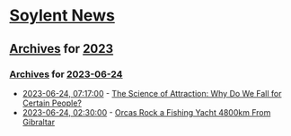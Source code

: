 # [Soylent News](../../../README.md)

## [Archives](../../index.md) for [2023](../index.md)

### [Archives](../../index.md) for [2023-06-24](index.md)

* [2023-06-24, 07:17:00](https://soylentnews.org/article.pl?sid=23/06/23/0558213&from=rss) - [The Science of Attraction: Why Do We Fall for Certain People?](https://soylentnews.org/article.pl?sid=23/06/23/0558213&from=rss)
* [2023-06-24, 02:30:00](https://soylentnews.org/article.pl?sid=23/06/23/0234257&from=rss) - [Orcas Rock a Fishing Yacht 4800km From Gibraltar](https://soylentnews.org/article.pl?sid=23/06/23/0234257&from=rss)
